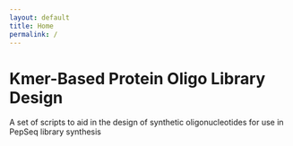 ```yaml
---
layout: default
title: Home
permalink: /
---
```

# Kmer-Based Protein Oligo Library Design
A set of scripts to aid in the design of synthetic oligonucleotides for use in PepSeq library synthesis

